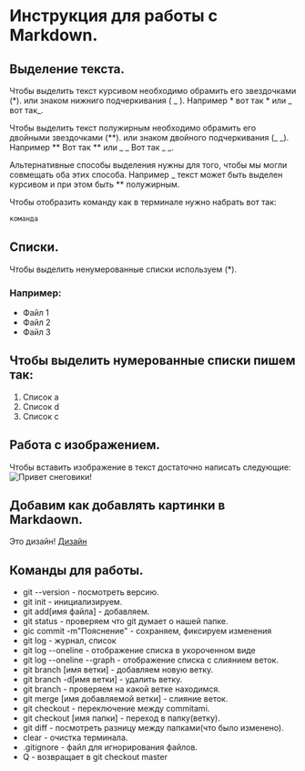# Инструкция для работы с Markdown.

## Выделение текста.
Чтобы выделить текст курсивом необходимо обрамить его звездочками (*). или знаком нижниго подчеркивания ( _ ). Например * вот так * или _ вот так_.

Чтобы выделить текст полужирным необходимо обрамить его двойными звездочками (**). или знаком двойного подчеркивания (_ _). Например ** Вот так ** или _ _ Вот так _ _.

Альтернативные способы выделения нужны для того, чтобы мы могли совмещать оба этих способа. Например _ текст может быть выделен курсивом и при этом быть ** полужирным.

Чтобы отобразить команду как в терминале нужно набрать вот так:
```sh
команда
```

## Списки.

Чтобы выделить ненумерованные списки используем (*).
### Например:
* Файл 1
* Файл 2
* Файл 3
## Чтобы выделить нумерованные списки пишем так:
1. Список a
2. Список d
3. Список c

## Работа с изображением.
Чтобы вставить изображение в текст достаточно написать следующие:![Привет снеговики!](Screenshot_2020-11-19-21-57-28-410_com.vkontakte.android.jpg)

## Добавим как добавлять картинки в Markdaown.
Это дизайн! [Дизайн](Дизайн.jpg)

## Команды для работы.
* git --version - посмотреть версию.
* git init - инициализируем.
* git add[имя файла] - добавляем.
* git status - проверяем что git думает о нашей папке.
* gic commit -m"Пояснение" - сохраняем, фиксируем изменения
* git log - журнал, список
* git log --oneline - отображение списка в укороченном виде
* git log --oneline --graph - отображение списка с слиянием веток.
* git branch [имя ветки] - добавляем новую ветку.
* git branch -d[имя ветки] - удалить ветку.
* git branch - проверяем на какой ветке находимся.
* git merge [имя добавляемой ветки] - слияние веток.
* git checkout - переключение между commitami.
* git checkout [имя папки] - переход в папку(ветку).
* git diff - посмотреть разницу между папками(что было изменено).
* clear - очистка терминала.
* .gitignore - файл для игнорирования файлов.
* Q - возвращает в git checkout master